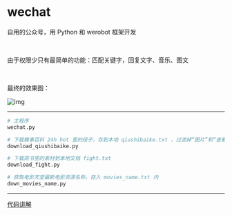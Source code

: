 # wechat
自用的公众号，用 Python 和 werobot 框架开发

<br>

由于权限少只有最简单的功能：匹配关键字，回复文字、音乐、图文

<br>

最终的效果图：

![img](https://upload-images.jianshu.io/upload_images/9691564-1e9fb158382e07ca.png)



---



```python
# 主程序
wechat.py

# 下载糗事百科 24h hot 里的段子，存到本地 qiushibaike.txt ，过滤掉“图片”和“查看全文”
download_qiushibaike.py

# 下载简书里的素材到本地文档 fight.txt
download_fight.py

# 获取电影天堂最新电影资源名称，存入 movies_name.txt 内
down_movies_name.py 

```



---



[代码讲解](https://www.jianshu.com/p/a517746a900f)

